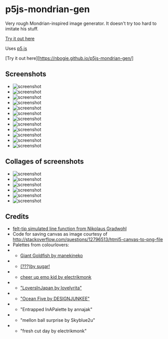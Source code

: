 # p5js-mondrian-gen
Very rough Mondrian-inspired image generator.  It doesn't try too hard to imitate his stuff.

[Try it out here](https://nbogie.github.io/p5js-mondrian-gen/)

Uses [p5.js](https://p5js.org/)



[Try it out here][https://nbogie.github.io/p5js-mondrian-gen/]

## Screenshots

* ![screenshot](docs/screenshots/mymondrian1.png)
* ![screenshot](docs/screenshots/mymondrian2.png)
* ![screenshot](docs/screenshots/mymondrian3.png)
* ![screenshot](docs/screenshots/mymondrian4.png)
* ![screenshot](docs/screenshots/mymondrian5_inverted.png)
* ![screenshot](docs/screenshots/mymondrian6.png)
* ![screenshot](docs/screenshots/mymondrian7.png)
* ![screenshot](docs/screenshots/mymondrian8.png)
* ![screenshot](docs/screenshots/mymondrian9.png)
* ![screenshot](docs/screenshots/mymondrian10.png)
* ![screenshot](docs/screenshots/mymondrian11.png)
* ![screenshot](docs/screenshots/mymondrian12.png)
## Collages of screenshots
* ![screenshot](docs/screenshots/collage1.jpg)
* ![screenshot](docs/screenshots/collage2.jpg)
* ![screenshot](docs/screenshots/collage3.jpg)
* ![screenshot](docs/screenshots/collage4.jpg)
* ![screenshot](docs/screenshots/collage5.jpg)
* ![screenshot](docs/screenshots/collage6.jpg)

## Credits

* [felt-tip simulated line function from Nikolaus Gradwohl](https://www.local-guru.net/blog/2010/4/23/simulation-of-hand-drawn-lines-in-processing)
* Code for saving canvas as image courtesy of http://stackoverflow.com/questions/12796513/html5-canvas-to-png-file
* Palettes from colourlovers:
* * [Giant Goldfish by manekineko](http://www.colourlovers.com/palette/92095/Giant_Goldfish)
* * [(???)by sugar!](http://www.colourlovers.com/palette/629637/())
* * [cheer up emo kid by electrikmonk](http://www.colourlovers.com/palette/1930/cheer_up_emo_kid)
* * ["LoversInJapan by lovelyrita"](http://www.colourlovers.com/palette/867235/LoversInJapan)
* * ["Ocean Five by DESIGNJUNKEE"](http://www.colourlovers.com/palette/1473/Ocean_Five)
* * "Entrapped InAPalette by annajak"
* * "mellon ball surprise by Skyblue2u"
* * "fresh cut day by electrikmonk"